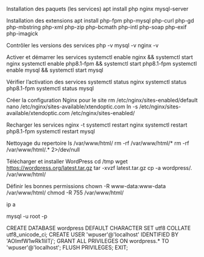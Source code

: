 Installation des paquets (les services)
apt install php nginx mysql-server

Installation des extensions
apt install php-fpm php-mysql php-curl php-gd php-mbstring php-xml php-zip php-bcmath php-intl php-soap php-exif php-imagick

Contrôler les versions des services
php -v
mysql -v
nginx -v

Activer et démarrer les services
systemctl enable nginx && systemctl start nginx
systemctl enable php8.1-fpm && systemctl start php8.1-fpm
systemctl enable mysql && systemctl start mysql

Vérifier l’activation des services
systemctl status nginx
systemctl status php8.1-fpm
systemctl status mysql

Créer la configuration Nginx pour le site
rm /etc/nginx/sites-enabled/default
nano /etc/nginx/sites-available/xtendoptic.com
ln -s /etc/nginx/sites-available/xtendoptic.com /etc/nginx/sites-enabled/

Recharger les services
nginx -t
systemctl restart nginx
systemctl restart php8.1-fpm
systemctl restart mysql

Nettoyage du repertoire
ls /var/www/html/
rm -rf /var/www/html/*
rm -rf /var/www/html/.* 2>/dev/null

Télécharger et installer WordPress
cd /tmp
wget https://wordpress.org/latest.tar.gz
tar -xvzf latest.tar.gz
cp -a wordpress/. /var/www/html/

Définir les bonnes permissions
chown -R www-data:www-data /var/www/html/
chmod -R 755 /var/www/html/

ip a

mysql -u root -p

CREATE DATABASE wordpress DEFAULT CHARACTER SET utf8 COLLATE utf8_unicode_ci;
CREATE USER 'wpuser'@'localhost' IDENTIFIED BY 'AOImfW1wRk1lilTj';
GRANT ALL PRIVILEGES ON wordpress.* TO 'wpuser'@'localhost';
FLUSH PRIVILEGES;
EXIT;
